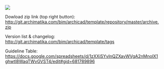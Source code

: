 <img src="https://media.licdn.com/dms/image/C5622AQHsMvykTdWOOQ/feedshare-shrink_8192/0?e=1559779200&v=beta&t=P8EhRGaem_JFizG_aRq9NWfzfBSWBnWXgZ992crqYAU">

Dowload zip link (top right button):<br/>
http://git.archimatika.com/bim/archicad/template/repository/master/archive.zip

Version list & changelog:<br/>
http://git.archimatika.com/bim/archicad/template/tags

Guideline Table:<br/>
https://docs.google.com/spreadsheets/d/1zXXiSYvInQZXavWVgA2nMnolX1ghwtl8WaqTWvGVST4/edit#gid=681789896
